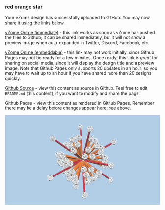 ### red orange star

Your vZome design has successfully uploaded to GitHub.  You may now share it using the links below.

[vZome Online (immediate)][1] - this link works as soon as vZome has pushed the files to Github; it can be shared immediately, but it will not show a preview image when auto-expanded in Twitter, Discord, Facebook, etc.

[vZome Online (embeddable)][2] - this link may not work initially, since Github Pages may not be ready for a few minutes.  Once ready, this link is *great* for sharing on social media, since it will display the design title and a preview image.  Note that Github Pages only supports 20 updates in an hour, so you may have to wait up to an hour if you have shared more than 20 designs quickly.

[Github Source][3] - view this content as source in Github.  Feel free to edit `README.md` (this content), if you want to modify and share the page.

[Github Pages][4] - view this content as rendered in Github Pages.  Remember there may be a delay before changes appear here; see above.

![Image](red+orange+star.png)

[1]: https://vzome.com/app/?url=https://raw.githubusercontent.com/vorth/vzome-sharing/main/2021/06/29/10-25-42/red+orange+star.vZome
[2]: https://vzome.com/app/embed.py?url=https://vorth.github.io/vzome-sharing/2021/06/29/10-25-42/red+orange+star.vZome
[3]: https://github.com/vorth/vzome-sharing/tree/main/2021/06/29/10-25-42/
[4]: https://vorth.github.io/vzome-sharing/2021/06/29/10-25-42/
